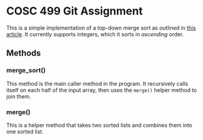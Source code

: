 # COSC 499 Git Assignment

This is a simple implementation of a top-down merge sort as outlined in [this article](https://en.wikipedia.org/wiki/Merge_sort#Top-down_implementation_using_lists). It currently supports integers, which it sorts in _ascending_ order.

## Methods

### merge_sort()

This method is the main caller method in the program. It recursively calls itself on each half of the input array, then uses the `merge()` helper method to join them.

### merge()

This is a helper method that takes two sorted lists and combines them into one sorted list.
